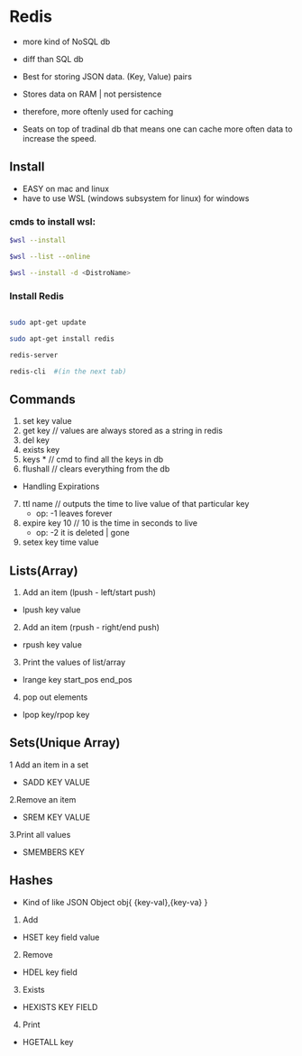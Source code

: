 # Redis

- more kind of NoSQL db
- diff than SQL db


- Best for storing JSON data. (Key, Value) pairs


- Stores data on RAM | not persistence
- therefore, more oftenly used for caching

- Seats on top of tradinal db that means one can cache more often data to increase the speed.

## Install

- EASY on mac and linux
- have to use WSL (windows subsystem for linux) for windows

### cmds to install wsl:

```bash
$wsl --install

$wsl --list --online

$wsl --install -d <DistroName>
```
### Install Redis

```bash

sudo apt-get update

sudo apt-get install redis

redis-server

redis-cli  #(in the next tab)
```
## Commands

1. set key value
2. get key // values are always stored as a string in redis
3. del key
4. exists key
5. keys * // cmd to find all the keys in db
6. flushall // clears everything from the db
- Handling Expirations
7. ttl name // outputs the time to live value of that particular key
    - op: -1 leaves forever
8. expire key 10 // 10 is the time in seconds to live
    - op: -2 it is deleted | gone
9. setex key time value

## Lists(Array)

1. Add an item (lpush - left/start push)
- lpush key value
2. Add an item (rpush - right/end push)
- rpush key value
3. Print the values of list/array
- lrange key start_pos end_pos
4. pop out elements
- lpop key/rpop key

## Sets(Unique Array)

1 Add an item in a set
- SADD KEY VALUE

2.Remove an item
- SREM KEY VALUE

3.Print all values
- SMEMBERS KEY

## Hashes
- Kind of like JSON Object obj{ {key-val},{key-va} }

1. Add
- HSET key field value
2. Remove
- HDEL key field
3. Exists
- HEXISTS KEY FIELD
4. Print
- HGETALL key